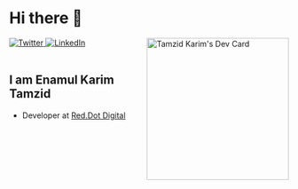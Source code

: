 # Hi there 👋

<div align="left">
  <a href="https://twitter.com/_tamzidkarim">
    <img
      src="https://img.shields.io/twitter/follow/omBratteng?label=Twitter&logo=twitter&style=flat-square&color=1da1f2&logoColor=ffffff"
      alt="Twitter"
    />
  </a>
  <a href="https://www.linkedin.com/in/tamzid-karim/">
    <img
      src="https://img.shields.io/static/v1?logo=linkedin&style=flat-square&color=0072b1&label=LinkedIn&message=%E2%98%86"
      alt="LinkedIn"
    />
  </a>

  <a href="https://app.daily.dev/tamzidkarim">
    <img align="right" src="https://api.daily.dev/devcards/4862a31a0b8c4884b7d0dc14634bc66e.png?r=5w7" width="256" alt="Tamzid Karim's Dev Card"/>
  </a>
</div>

<br />

## I am Enamul Karim Tamzid

- Developer at [Red.Dot Digital](https://www.reddotdigitalit.com)
